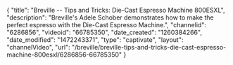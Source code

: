 {
    "title": "Breville -- Tips and Tricks: Die-Cast Espresso Machine 800ESXL",
    "description": "Breville's Adele Schober demonstrates how to make the perfect espresso with the Die-Cast Espresso Machine.",
    "channelid": "6286856",
    "videoid": "66785350",
    "date_created": "1260384266",
    "date_modified": "1472243371",
    "type": "captivate",
    "layout": "channelVideo",
    "url": "\/breville\/breville-tips-and-tricks-die-cast-espresso-machine-800esxl\/6286856-66785350"
}